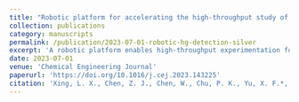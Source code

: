 ```yaml
---
title: "Robotic platform for accelerating the high-throughput study of silver nanocrystals in sensitive/selective Hg²⁺ detection"
collection: publications
category: manuscripts
permalink: /publication/2023-07-01-robotic-hg-detection-silver
excerpt: 'A robotic platform enables high-throughput experimentation for silver nanocrystals in mercury ion detection.'
date: 2023-07-01
venue: 'Chemical Engineering Journal'
paperurl: 'https://doi.org/10.1016/j.cej.2023.143225'
citation: 'Xing, L. X., Chen, Z. J., Chen, W., Chu, P. K., Yu, X. F.*, & Zhao, H. T.* (2023). "Robotic platform for accelerating the high-throughput study of silver nanocrystals in sensitive/selective Hg²⁺ detection." <i>Chemical Engineering Journal</i>, 466, 143225.'
---
```

